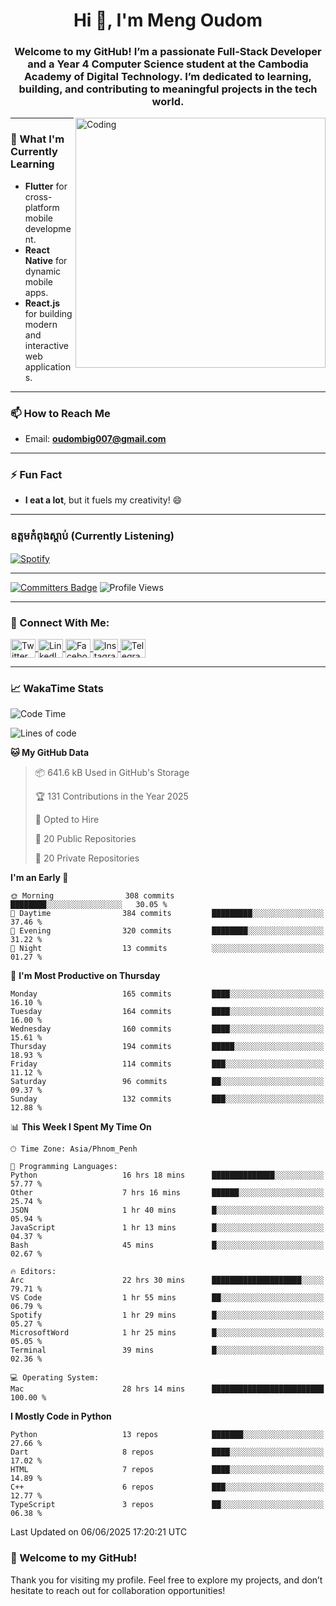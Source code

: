 <h1 align="center">Hi 👋, I'm Meng Oudom</h1>
<h3 align="center">
  Welcome to my GitHub! I’m a passionate Full-Stack Developer and a Year 4 Computer Science student at the Cambodia Academy of Digital Technology. 
  I’m dedicated to learning, building, and contributing to meaningful projects in the tech world.
</h3>

<img align="right" alt="Coding" width="400" src="https://raw.githubusercontent.com/gist/i330z/76321b8be37cd29720bbaf781c09dbfa/raw/92cbc180c0d91f75a9cec806d6935fc94ff58a26/code.gif">

---

### 🌱 What I'm Currently Learning
- **Flutter** for cross-platform mobile development.
- **React Native** for dynamic mobile apps.
- **React.js** for building modern and interactive web applications.

---

### 📫 How to Reach Me
- Email: **oudombig007@gmail.com**

---

### ⚡ Fun Fact
- **I eat a lot**, but it fuels my creativity! 😄

---

### ឧត្តមកំពុងស្ដាប់ (Currently Listening)

[![Spotify](https://spotify-github-profile.kittinanx.com/api/view.svg?uid=3174aclmtikztsmxjx5h26neuose&cover_image=true&theme=default&show_offline=false&background_color=121212&interchange=false)](https://open.spotify.com/user/3174aclmtikztsmxjx5h26neuose)

---

[![Committers Badge](https://user-badge.committers.top/cambodia/oudommeng.svg)](https://user-badge.committers.top/cambodia/oudommeng)
![Profile Views](https://komarev.com/ghpvc/?username=oudommeng)

---

### 🔗 Connect With Me:
<p align="left">
  <a href="https://twitter.com/sovathmonioudom" target="_blank">
    <img align="center" src="https://raw.githubusercontent.com/rahuldkjain/github-profile-readme-generator/master/src/images/icons/Social/twitter.svg" alt="Twitter" height="30" width="40" />
  </a>
  <a href="https://linkedin.com/in/meng-oudom" target="_blank">
    <img align="center" src="https://raw.githubusercontent.com/rahuldkjain/github-profile-readme-generator/master/src/images/icons/Social/linked-in-alt.svg" alt="LinkedIn" height="30" width="40" />
  </a>
  <a href="https://fb.com/mengsovathmonioudom" target="_blank">
    <img align="center" src="https://raw.githubusercontent.com/rahuldkjain/github-profile-readme-generator/master/src/images/icons/Social/facebook.svg" alt="Facebook" height="30" width="40" />
  </a>
  <a href="https://instagram.com/oudom.mg" target="_blank">
    <img align="center" src="https://raw.githubusercontent.com/rahuldkjain/github-profile-readme-generator/master/src/images/icons/Social/instagram.svg" alt="Instagram" height="30" width="40" />
  </a>
  <a href="https://t.me/OudomMeng" target="_blank">
    <img align="center" src="https://cdn.worldvectorlogo.com/logos/telegram-1.svg" alt="Telegram" height="30" width="40" />
  </a>
</p>

---

### 📈 WakaTime Stats
<!--START_SECTION:waka-->
![Code Time](http://img.shields.io/badge/Code%20Time-34%20hrs%209%20mins-blue)

![Lines of code](https://img.shields.io/badge/From%20Hello%20World%20I%27ve%20Written-22.4%20million%20lines%20of%20code-blue)

**🐱 My GitHub Data** 

> 📦 641.6 kB Used in GitHub's Storage 
 > 
> 🏆 131 Contributions in the Year 2025
 > 
> 💼 Opted to Hire
 > 
> 📜 20 Public Repositories 
 > 
> 🔑 20 Private Repositories 
 > 
**I'm an Early 🐤** 

```text
🌞 Morning                308 commits         ████████░░░░░░░░░░░░░░░░░   30.05 % 
🌆 Daytime                384 commits         █████████░░░░░░░░░░░░░░░░   37.46 % 
🌃 Evening                320 commits         ████████░░░░░░░░░░░░░░░░░   31.22 % 
🌙 Night                  13 commits          ░░░░░░░░░░░░░░░░░░░░░░░░░   01.27 % 
```
📅 **I'm Most Productive on Thursday** 

```text
Monday                   165 commits         ████░░░░░░░░░░░░░░░░░░░░░   16.10 % 
Tuesday                  164 commits         ████░░░░░░░░░░░░░░░░░░░░░   16.00 % 
Wednesday                160 commits         ████░░░░░░░░░░░░░░░░░░░░░   15.61 % 
Thursday                 194 commits         █████░░░░░░░░░░░░░░░░░░░░   18.93 % 
Friday                   114 commits         ███░░░░░░░░░░░░░░░░░░░░░░   11.12 % 
Saturday                 96 commits          ██░░░░░░░░░░░░░░░░░░░░░░░   09.37 % 
Sunday                   132 commits         ███░░░░░░░░░░░░░░░░░░░░░░   12.88 % 
```


📊 **This Week I Spent My Time On** 

```text
🕑︎ Time Zone: Asia/Phnom_Penh

💬 Programming Languages: 
Python                   16 hrs 18 mins      ██████████████░░░░░░░░░░░   57.77 % 
Other                    7 hrs 16 mins       ██████░░░░░░░░░░░░░░░░░░░   25.74 % 
JSON                     1 hr 40 mins        █░░░░░░░░░░░░░░░░░░░░░░░░   05.94 % 
JavaScript               1 hr 13 mins        █░░░░░░░░░░░░░░░░░░░░░░░░   04.37 % 
Bash                     45 mins             █░░░░░░░░░░░░░░░░░░░░░░░░   02.67 % 

🔥 Editors: 
Arc                      22 hrs 30 mins      ████████████████████░░░░░   79.71 % 
VS Code                  1 hr 55 mins        ██░░░░░░░░░░░░░░░░░░░░░░░   06.79 % 
Spotify                  1 hr 29 mins        █░░░░░░░░░░░░░░░░░░░░░░░░   05.27 % 
MicrosoftWord            1 hr 25 mins        █░░░░░░░░░░░░░░░░░░░░░░░░   05.05 % 
Terminal                 39 mins             █░░░░░░░░░░░░░░░░░░░░░░░░   02.36 % 

💻 Operating System: 
Mac                      28 hrs 14 mins      █████████████████████████   100.00 % 
```

**I Mostly Code in Python** 

```text
Python                   13 repos            ███████░░░░░░░░░░░░░░░░░░   27.66 % 
Dart                     8 repos             ████░░░░░░░░░░░░░░░░░░░░░   17.02 % 
HTML                     7 repos             ████░░░░░░░░░░░░░░░░░░░░░   14.89 % 
C++                      6 repos             ███░░░░░░░░░░░░░░░░░░░░░░   12.77 % 
TypeScript               3 repos             ██░░░░░░░░░░░░░░░░░░░░░░░   06.38 % 
```




 Last Updated on 06/06/2025 17:20:21 UTC
<!--END_SECTION:waka-->
<!-- 
### 📊 GitHub Stats
<a href="https://github.com/anuraghazra/github-readme-stats">
  <img align="top" src="https://github-readme-stats.vercel.app/api?username=oudommeng&theme=transparent&show_icons=true" alt="Oudom Meng's GitHub Stats" />
</a>

<a href="https://github.com/anuraghazra/github-readme-stats">
  <img align="top" src="https://github-readme-stats.vercel.app/api/top-langs/?username=oudommeng&count_private=true&theme=transparent&show_icons=true&hide=css&layout=compact&card_width=270&langs_count=10" />
</a>

---

<img align="center" src="http://github-profile-summary-cards.vercel.app/api/cards/profile-details?username=oudommeng&theme=transparent&" height="250em" />
<img align="center" src="http://github-profile-summary-cards.vercel.app/api/cards/productive-time?username=oudommeng&theme=transparent&utcOffset=7" height="200em" />

--- -->

### 🚀 Welcome to my GitHub!
Thank you for visiting my profile. Feel free to explore my projects, and don’t hesitate to reach out for collaboration opportunities!
